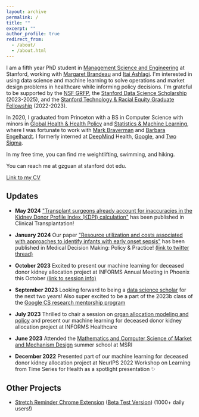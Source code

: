 ```yaml
---
layout: archive
permalink: /
title: ""
excerpt: ""
author_profile: true
redirect_from: 
  - /about/
  - /about.html
---
```

I am a fifth year PhD student in [Management Science and Engineering](https://msande.stanford.edu/) at Stanford, working with [Margaret Brandeau](https://profiles.stanford.edu/margaret-brandeau) and [Itai Ashlagi](https://web.stanford.edu/~iashlagi/). I'm interested in using data science and machine learning to solve operations and market design problems in healthcare while informing policy decisions. I'm grateful to be supported by the [NSF GRFP](https://www.nsfgrfp.org/), the [Stanford Data Science Scholarship](https://datascience.stanford.edu/programs/stanford-data-science-scholars-program) (2023-2025), and the [Stanford Technology & Racial Equity Graduate Fellowship](https://ccsre.stanford.edu/programs/technology-racial-equity-graduate-fellowship) (2022-2023). 

In 2020, I graduated from Princeton with a BS in Computer Science with minors in [Global Health & Health Policy](https://globalhealth.princeton.edu/) and [Statistics & Machine Learning](https://csml.princeton.edu/), where I was fortunate to work with [Mark Braverman](https://mbraverm.princeton.edu/) and [Barbara Engelhardt](https://profiles.stanford.edu/barbara-engelhardt). I formerly interned at [DeepMind](https://deepmind.com/) Health, [Google](https://google.com/), and [Two Sigma](https://www.twosigma.com).

In my free time, you can find me weightlifting, swimming, and hiking.

You can reach me at gzguan at stanford dot edu.

[Link to my CV](https://drive.google.com/file/d/17SoBp7t2NAmZMDf0a1w4YG38mx5zj2De/view?usp=sharing)

Updates
------

* **May 2024** ["Transplant surgeons already account for inaccuracies in the Kidney Donor Profile Index (KDPI) calculation"](https://pubmed.ncbi.nlm.nih.gov/38690616/) has been published in Clinical Transplantation!

* **January 2024** Our paper ["Resource utilization and costs associated with approaches to identify infants with early onset sepsis"](https://www.ncbi.nlm.nih.gov/pmc/articles/PMC10826394/) has been published in Medical Decision Making: Policy & Practice! [(link to twitter thread)](https://twitter.com/guanzgrace/status/1751989970112548925)

* **October 2023** Excited to present our machine learning for deceased donor kidney allocation project at INFORMS Annual Meeting in Phoenix this October [(link to session info)](https://www.abstractsonline.com/pp8/#!/10856/session/478)

* **September 2023** Looking forward to being a [data science scholar](https://datascience.stanford.edu/news/welcome-2024-2025-cohort-data-science-scholars) for the next two years! Also super excited to be a part of the 2023b class of the [Google CS research mentorship program](https://research.google/outreach/csrmp/)

* **July 2023** Thrilled to chair a session on [organ allocation modeling and policy](https://www.abstractsonline.com/pp8/#!/10855/session/91) and present our machine learning for deceased donor kidney allocation project at INFORMS Healthcare

* **June 2023** Attended the [Mathematics and Computer Science of Market and Mechanism Design](https://www.slmath.org/summer-schools/1016) summer school at MSRI

* **December 2022** Presented part of our machine learning for deceased donor kidney allocation project at NeurIPS 2022 Workshop on Learning from Time Series for Health as a spotlight presentation ✨






Other Projects
------
* [Stretch Reminder Chrome Extension](http://guanzgrace.github.io/stretch) ([Beta Test Version](http://guanzgrace.github.io/stretch/beta)) (1000+ daily users!)
